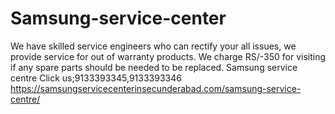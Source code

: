 # Samsung-service-center
We have skilled service engineers who can rectify your all issues, we provide service for out of warranty products. We charge RS/-350 for visiting if any spare parts should be needed to be replaced. Samsung service centre Click us;9133393345,9133393346  https://samsungservicecenterinsecunderabad.com/samsung-service-centre/
